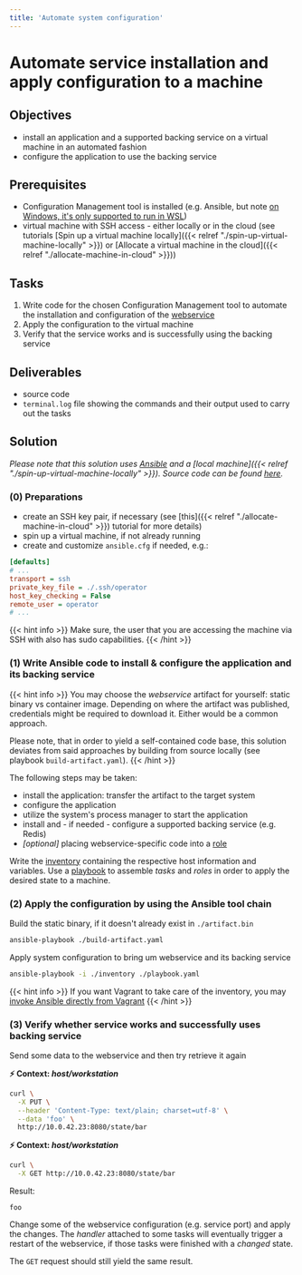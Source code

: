 ```yaml
---
title: 'Automate system configuration'
---
```



Automate service installation and apply configuration to a machine
==================================================================


## Objectives

* install an application and a supported backing service on a virtual machine
  in an automated fashion
* configure the application to use the backing service


## Prerequisites

* Configuration Management tool is installed (e.g. Ansible, but note [on Windows, it's only supported to run in WSL](https://docs.ansible.com/ansible/latest/user_guide/windows_faq.html#can-ansible-run-on-windows))
* virtual machine with SSH access - either locally or in the cloud (see tutorials 
  [Spin up a virtual machine locally]({{< relref "./spin-up-virtual-machine-locally" >}})
  or [Allocate a virtual machine in the cloud]({{< relref "./allocate-machine-in-cloud" >}}))


## Tasks

1. Write code for the chosen Configuration Management tool to automate the installation and
   configuration of the [webservice](https://gitlab.bht-berlin.de/fb6-wp11-devops/webservice)
2. Apply the configuration to the virtual machine
3. Verify that the service works and is successfully using the backing service  


## Deliverables

* source code
* `terminal.log` file showing the commands and their output used to carry out the tasks


## Solution

*Please note that this solution uses [Ansible](https://docs.ansible.com/ansible/latest/installation_guide/)
and a [local machine]({{< relref "./spin-up-virtual-machine-locally" >}}). Source code can be found
[here](https://github.com/lucendio/lecture-devops-code/tree/master/tutorials/04_automate-system-configuration).*


### (0) Preparations

* create an SSH key pair, if necessary (see [this]({{< relref "./allocate-machine-in-cloud" >}}) tutorial for more
  details)
* spin up a virtual machine, if not already running
* create and customize `ansible.cfg` if needed, e.g.:

```ini
[defaults]
# ...
transport = ssh
private_key_file = ./.ssh/operator
host_key_checking = False
remote_user = operator
# ...
```

{{< hint info >}}
Make sure, the user that you are accessing the machine via SSH with also has sudo capabilities.
{{< /hint >}}


### (1) Write Ansible code to install & configure the application and its backing service

{{< hint info >}}
You may choose the *webservice* artifact for yourself: static binary vs container image.
Depending on where the artifact was published, credentials might be required to download it.
Either would be a common approach.

Please note, that in order to yield a self-contained code base, this solution deviates from said 
approaches by building from source locally (see playbook `build-artifact.yaml`).
{{< /hint >}} 

The following steps may be taken:

* install the application: transfer the artifact to the target system
* configure the application 
* utilize the system's process manager to start the application
* install and - if needed - configure a supported backing service (e.g. Redis)
* *[optional]* placing webservice-specific code into a
  [role](https://docs.ansible.com/ansible/latest/playbook_guide/playbooks_reuse_roles.html)

Write the [inventory](https://docs.ansible.com/ansible/latest/inventory_guide/intro_inventory.html)
containing the respective host information and variables. Use a
[playbook](https://docs.ansible.com/ansible/latest/playbook_guide/playbooks_intro.html) to assemble
*tasks* and *roles* in order to apply the desired state to a machine.


### (2) Apply the configuration by using the Ansible tool chain

Build the static binary, if it doesn't already exist in `./artifact.bin`

```bash
ansible-playbook ./build-artifact.yaml
```

Apply system configuration to bring um webservice and its backing service

```bash
ansible-playbook -i ./inventory ./playbook.yaml
```

{{< hint info >}}
If you want Vagrant to take care of the inventory, you may [invoke Ansible
directly from Vagrant](https://www.vagrantup.com/docs/provisioning/ansible) 
{{< /hint >}}


### (3) Verify whether service works and successfully uses backing service

Send some data to the webservice and then try  retrieve it again

__⚡ Context: *host/workstation*__
```bash
curl \
  -X PUT \
  --header 'Content-Type: text/plain; charset=utf-8' \
  --data 'foo' \
  http://10.0.42.23:8080/state/bar
```

__⚡ Context: *host/workstation*__
```bash
curl \
  -X GET http://10.0.42.23:8080/state/bar
```

Result:
```
foo
```

Change some of the webservice configuration (e.g. service port) and apply the changes.
The *handler* attached to some tasks will eventually trigger a restart of the webservice,
if those tasks were finished with a *changed* state.

The `GET` request should still yield the same result.
